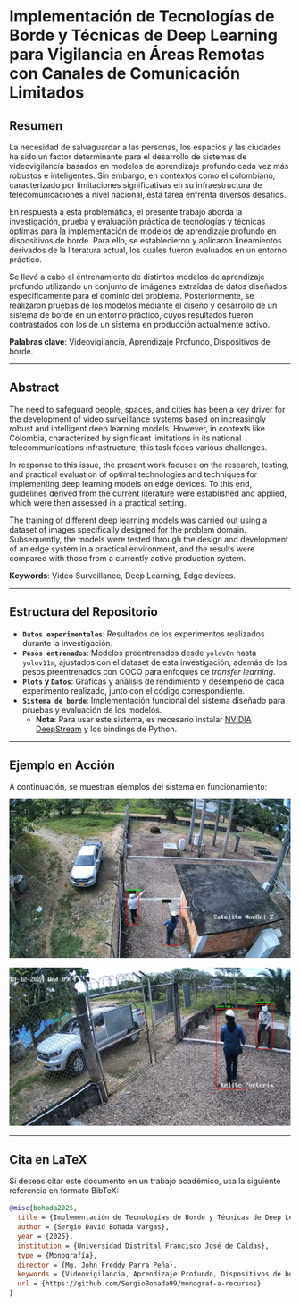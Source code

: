 # Implementación de Tecnologías de Borde y Técnicas de Deep Learning para Vigilancia en Áreas Remotas con Canales de Comunicación Limitados

## Resumen
La necesidad de salvaguardar a las personas, los espacios y las ciudades ha sido un factor determinante para el desarrollo de sistemas de videovigilancia basados en modelos de aprendizaje profundo cada vez más robustos e inteligentes. Sin embargo, en contextos como el colombiano, caracterizado por limitaciones significativas en su infraestructura de telecomunicaciones a nivel nacional, esta tarea enfrenta diversos desafíos.

En respuesta a esta problemática, el presente trabajo aborda la investigación, prueba y evaluación práctica de tecnologías y técnicas óptimas para la implementación de modelos de aprendizaje profundo en dispositivos de borde. Para ello, se establecieron y aplicaron lineamientos derivados de la literatura actual, los cuales fueron evaluados en un entorno práctico.

Se llevó a cabo el entrenamiento de distintos modelos de aprendizaje profundo utilizando un conjunto de imágenes extraídas de datos diseñados específicamente para el dominio del problema. Posteriormente, se realizaron pruebas de los modelos mediante el diseño y desarrollo de un sistema de borde en un entorno práctico, cuyos resultados fueron contrastados con los de un sistema en producción actualmente activo.

**Palabras clave**: Videovigilancia, Aprendizaje Profundo, Dispositivos de borde.

---

## Abstract
The need to safeguard people, spaces, and cities has been a key driver for the development of video surveillance systems based on increasingly robust and intelligent deep learning models. However, in contexts like Colombia, characterized by significant limitations in its national telecommunications infrastructure, this task faces various challenges.

In response to this issue, the present work focuses on the research, testing, and practical evaluation of optimal technologies and techniques for implementing deep learning models on edge devices. To this end, guidelines derived from the current literature were established and applied, which were then assessed in a practical setting.

The training of different deep learning models was carried out using a dataset of images specifically designed for the problem domain. Subsequently, the models were tested through the design and development of an edge system in a practical environment, and the results were compared with those from a currently active production system.

**Keywords**: Video Surveillance, Deep Learning, Edge devices.

---

## Estructura del Repositorio

- **`Datos experimentales`**: Resultados de los experimentos realizados durante la investigación.
- **`Pesos entrenados`**: Modelos preentrenados desde `yolov8n` hasta `yolov11m`, ajustados con el dataset de esta investigación, además de los pesos preentrenados con COCO para enfoques de *transfer learning*.
- **`Plots` y `Datos`**: Gráficas y análisis de rendimiento y desempeño de cada experimento realizado, junto con el código correspondiente.
- **`Sistema de borde`**: Implementación funcional del sistema diseñado para pruebas y evaluación de los modelos.
  - **Nota**: Para usar este sistema, es necesario instalar [NVIDIA DeepStream](https://developer.nvidia.com/deepstream-sdk) y los bindings de Python.

---

## Ejemplo en Acción

A continuación, se muestran ejemplos del sistema en funcionamiento:

![Detección 1](https://raw.githubusercontent.com/SergioBohada99/monograf-a-recursos/main/Datos%20experimentales/Detections_jetson/frame_appsink_6630_20241218_094013.jpg)

![Detección 2](https://raw.githubusercontent.com/SergioBohada99/monograf-a-recursos/main/Datos%20experimentales/Detections_jetson/frame_appsink_1571_20241218_094855.jpg)

---

## Cita en LaTeX

Si deseas citar este documento en un trabajo académico, usa la siguiente referencia en formato BibTeX:

```bibtex
@misc{bohada2025,
  title = {Implementación de Tecnologías de Borde y Técnicas de Deep Learning para Vigilancia en Áreas Remotas con Canales de Comunicación Limitados},
  author = {Sergio David Bohada Vargas},
  year = {2025},
  institution = {Universidad Distrital Francisco José de Caldas},
  type = {Monografía},
  director = {Mg. John Freddy Parra Peña},
  keywords = {Videovigilancia, Aprendizaje Profundo, Dispositivos de borde},
  url = {https://github.com/SergioBohada99/monograf-a-recursos}
}

